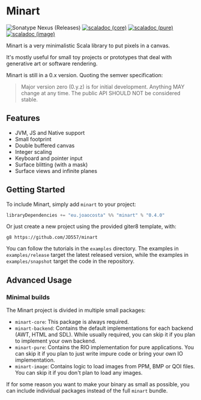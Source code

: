 # Minart

![Sonatype Nexus (Releases)](https://img.shields.io/nexus/r/eu.joaocosta/minart_3?server=https%3A%2F%2Foss.sonatype.org)
 [![scaladoc (core)](https://javadoc.io/badge2/eu.joaocosta/minart-core_3/scaladoc%20%28core%29.svg)](https://javadoc.io/doc/eu.joaocosta/minart-core_3)
 [![scaladoc (pure)](https://javadoc.io/badge2/eu.joaocosta/minart-pure_3/scaladoc%20%28pure%29.svg)](https://javadoc.io/doc/eu.joaocosta/minart-pure_3)
 [![scaladoc (image)](https://javadoc.io/badge2/eu.joaocosta/minart-image_3/scaladoc%20%28image%29.svg)](https://javadoc.io/doc/eu.joaocosta/minartimage_3)

Minart is a very minimalistic Scala library to put pixels in a canvas.

It's mostly useful for small toy projects or prototypes that deal with generative art or software rendering.

Minart is still in a 0.x version. Quoting the semver specification:
> Major version zero (0.y.z) is for initial development. Anything MAY change at any time. The public API SHOULD NOT be considered stable.

## Features

* JVM, JS and Native support
* Small footprint
* Double buffered canvas
* Integer scaling
* Keyboard and pointer input
* Surface blitting (with a mask)
* Surface views and infinite planes

## Getting Started

To include Minart, simply add `minart` to your project:

```scala
libraryDependencies += "eu.joaocosta" %% "minart" % "0.4.0"
```

Or just create a new project using the provided giter8 template, with:

```
g8 https://github.com/JD557/minart
```

You can follow the tutorials in the `examples` directory.
The examples in `examples/release` target the latest released version, while the examples in `examples/snapshot` target
the code in the repository.


## Advanced Usage

### Minimal builds

The Minart project is divided in multiple small packages:

- `minart-core`: This package is always required.
- `minart-backend`: Contains the default implementations for each backend (AWT, HTML and SDL).
  While usually required, you can skip it if you plan to implement your own backend.
- `minart-pure`: Contains the RIO implementation for pure applications.
  You can skip it if you plan to just write impure code or bring your own IO implementation.
- `minart-image`: Contains logic to load images from PPM, BMP or QOI files.
  You can skip it if you don't plan to load any images.

If for some reason you want to make your binary as small as possible, you can include individual packages instead of
the full `minart` bundle.
